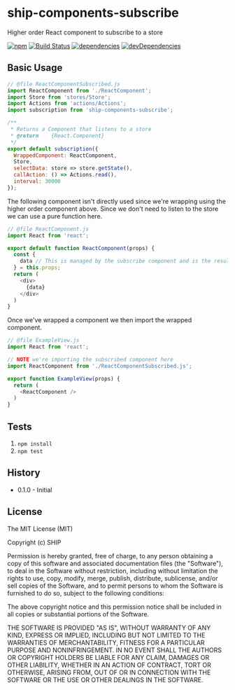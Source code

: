 # ship-components-subscribe
Higher order React component to subscribe to a store

[![npm](https://img.shields.io/npm/v/ship-components-subscribe.svg?maxAge=2592000)](https://www.npmjs.com/package/ship-components-subscribe)
[![Build Status](http://img.shields.io/travis/ship-components/ship-components-subscribe/master.svg?style=flat)](https://travis-ci.org/ship-components/ship-components-subscribe)
[![dependencies](https://img.shields.io/david/ship-components/ship-components-subscribe.svg?style=flat)](https://david-dm.org/ship-components/ship-components-subscribe)
[![devDependencies](https://img.shields.io/david/dev/ship-components/ship-components-subscribe.svg?style=flat)](https://david-dm.org/ship-components/ship-components-subscribe?type=dev)

## Basic Usage

```js
// @file ReactComponentSubscribed.js
import ReactComponent from './ReactComponent';
import Store from 'stores/Store';
import Actions from 'actions/Actions';
import subscription from 'ship-components-subscribe';

/**
 * Returns a Component that listens to a store
 * @return    {React.Component}
 */
export default subscription({
  WrappedComponent: ReactComponent,
  Store,
  selectData: store => store.getState(),
  callAction: () => Actions.read(),
  interval: 30000
});

```
The following component isn't directly used since we're wrapping using the higher order component above. Since we don't need to listen to the store we can use a pure function here.
```js
// @file ReactComponent.js
import React from 'react';

export default function ReactComponent(props) {
  const {
    data // This is managed by the subscribe component and is the result of `selectData`
  } = this.props;
  return (
    <div>
      {data}
    </div>
  )
}
```

Once we've wrapped a component we then import the wrapped component.

```js
// @file ExampleView.js
import React from 'react';

// NOTE we're importing the subscribed component here
import ReactComponent from './ReactComponentSubscribed.js';

export function ExampleView(props) {
  return (
    <ReactComponent />
  )
}
```

## Tests

1. `npm install`
2. `npm test`

## History
* 0.1.0 - Initial

## License
The MIT License (MIT)

Copyright (c) SHIP

Permission is hereby granted, free of charge, to any person obtaining a copy
of this software and associated documentation files (the "Software"), to deal
in the Software without restriction, including without limitation the rights
to use, copy, modify, merge, publish, distribute, sublicense, and/or sell
copies of the Software, and to permit persons to whom the Software is
furnished to do so, subject to the following conditions:

The above copyright notice and this permission notice shall be included in all
copies or substantial portions of the Software.

THE SOFTWARE IS PROVIDED "AS IS", WITHOUT WARRANTY OF ANY KIND, EXPRESS OR
IMPLIED, INCLUDING BUT NOT LIMITED TO THE WARRANTIES OF MERCHANTABILITY,
FITNESS FOR A PARTICULAR PURPOSE AND NONINFRINGEMENT. IN NO EVENT SHALL THE
AUTHORS OR COPYRIGHT HOLDERS BE LIABLE FOR ANY CLAIM, DAMAGES OR OTHER
LIABILITY, WHETHER IN AN ACTION OF CONTRACT, TORT OR OTHERWISE, ARISING FROM,
OUT OF OR IN CONNECTION WITH THE SOFTWARE OR THE USE OR OTHER DEALINGS IN THE
SOFTWARE.
